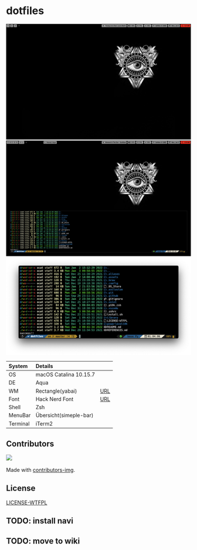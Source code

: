 # dotfiles


![screenshot001](.assets/dotfiles2.png)
![screenshot001](.assets/dotfiles1.png)
![iterm](.assets/iterm.png)

| System   | Details                |                                                |
|:---------|:-----------------------|:----------------------------------------------:|
| OS       | macOS Catalina 10.15.7 |                                                |
| DE       | Aqua                   |                                                |
| WM       | Rectangle(yabai)       | [URL](https://github.com/rxhanson/Rectangle)   |
| Font     | Hack Nerd Font         | [URL](https://github.com/ryanoasis/nerd-fonts) |
| Shell    | Zsh                    |                                                |
| MenuBar  | Übersicht(simeple-bar) |                                                |
| Terminal | iTerm2                 |                                                |


## Contributors

<a href="https://github.com/Coordinate-Cat/dotfiles/graphs/contributors">
  <img src="https://contributors-img.web.app/image?repo=Coordinate-Cat/dotfiles" />
</a>

Made with [contributors-img](https://contributors-img.web.app).

## License

[LICENSE-WTFPL](https://github.com/Coordinate-Cat/dotfiles/blob/master/LICENSE-WTFPL)

## TODO: install navi
## TODO: move to wiki
